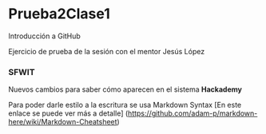 # Prueba2Clase1
Introducción a GitHub

Ejercicio de prueba de la sesión con el mentor Jesús López
### SFWIT ###

Nuevos cambios para saber cómo aparecen en el sistema
**Hackademy**

Para poder darle estilo a la escritura se usa Markdown Syntax
[En este enlace se puede ver más a detalle] (https://github.com/adam-p/markdown-here/wiki/Markdown-Cheatsheet)
